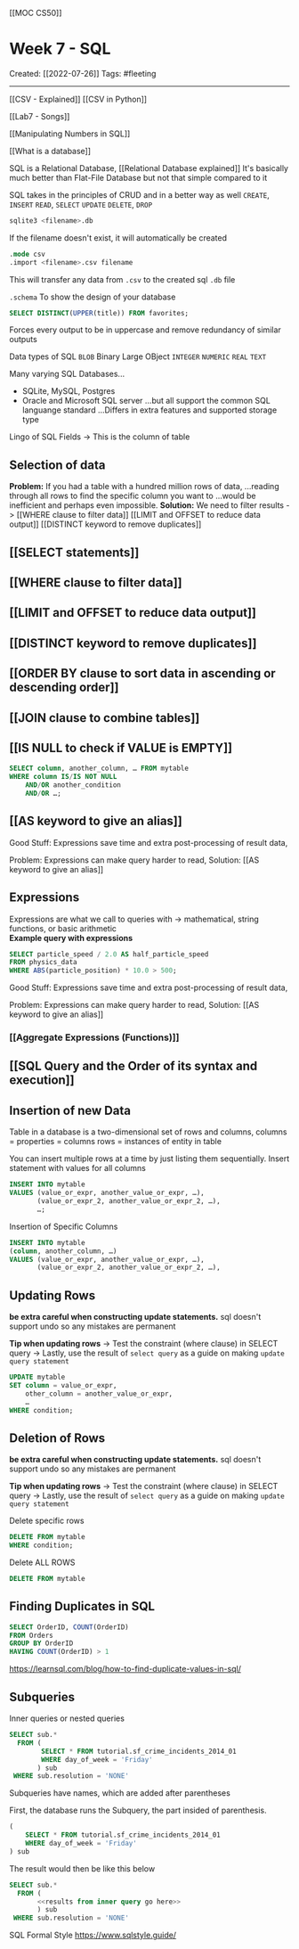 [[MOC CS50]]

# Week 7 - SQL
Created:  [[2022-07-26]]
Tags: #fleeting 

---
[[CSV - Explained]]
[[CSV in Python]]

[[Lab7 - Songs]]

[[Manipulating Numbers in SQL]]

[[What is a database]]

SQL is a Relational Database, [[Relational Database explained]]
It's basically much better than Flat-File Database but not that simple compared to it


SQL takes in the principles of CRUD and in a better way as well
`CREATE`, `INSERT`
`READ`, `SELECT`
`UPDATE`
`DELETE`, `DROP`

```sql
sqlite3 <filename>.db
```
If the filename doesn't exist, it will automatically be created

```sql
.mode csv
.import <filename>.csv filename
```
This will transfer any data from `.csv` to the created sql `.db` file

`.schema`
To show the design of your database


```sql
SELECT DISTINCT(UPPER(title)) FROM favorites;
```
Forces every output to be in uppercase and remove redundancy of similar outputs


Data types of SQL
`BLOB`  Binary Large OBject
`INTEGER`
`NUMERIC` 
`REAL`
`TEXT`



Many varying SQL Databases...
- SQLite, MySQL, Postgres
- Oracle and Microsoft SQL server
...but all support the common SQL languange standard
...Differs in extra features and supported storage type


Lingo of SQL
Fields -> This is the column of table


## Selection of data

**Problem:** If you had a table with a hundred million rows of data, 
...reading through all rows to find the specific column you want to
...would be inefficient and perhaps even impossible.
**Solution:** We need to filter results -> 
[[WHERE clause to filter data]]
[[LIMIT and OFFSET to reduce data output]]
[[DISTINCT keyword to remove duplicates]]



## [[SELECT statements]]


## [[WHERE clause to filter data]]


## [[LIMIT and OFFSET to reduce data output]]


## [[DISTINCT keyword to remove duplicates]]


## [[ORDER BY clause to sort data in ascending or descending order]]


## [[JOIN clause to combine tables]] 





## [[IS NULL to check if VALUE is EMPTY]]
```SQL
SELECT column, another_column, … FROM mytable
WHERE column IS/IS NOT NULL
    AND/OR another_condition
    AND/OR …;
```


## [[AS keyword to give an alias]]
Good Stuff: Expressions save time and extra post-processing of result data, 

Problem: Expressions can make query harder to read, 
Solution: [[AS keyword to give an alias]]


## Expressions
Expressions are what we call to queries with
-> mathematical, string functions, or basic arithmetic  
**Example query with expressions**
```SQL
SELECT particle_speed / 2.0 AS half_particle_speed
FROM physics_data
WHERE ABS(particle_position) * 10.0 > 500;
```

Good Stuff: Expressions save time and extra post-processing of result data, 

Problem: Expressions can make query harder to read, 
Solution: [[AS keyword to give an alias]]

### [[Aggregate Expressions (Functions)]]


## [[SQL Query and the Order of its syntax and execution]]


## Insertion of new Data
Table in a database is a two-dimensional set of rows and columns, 
columns = properties = columns 
rows = instances of entity in  table 

You can insert multiple rows at a time by just listing them sequentially.
Insert statement with values for all columns
```SQL
INSERT INTO mytable
VALUES (value_or_expr, another_value_or_expr, …),
       (value_or_expr_2, another_value_or_expr_2, …),
       …;
```

Insertion of Specific Columns
```SQL
INSERT INTO mytable
(column, another_column, …)
VALUES (value_or_expr, another_value_or_expr, …),
       (value_or_expr_2, another_value_or_expr_2, …),
```


## Updating Rows
**be extra careful when constructing update statements.**
sql doesn't support undo so any mistakes are permanent

**Tip when updating rows**
-> Test the constraint (where clause) in SELECT query 
-> Lastly, use the result of `select query` as a guide on making `update query statement`

```SQL
UPDATE mytable
SET column = value_or_expr, 
    other_column = another_value_or_expr, 
    …
WHERE condition;
```

## Deletion of Rows
**be extra careful when constructing update statements.**
sql doesn't support undo so any mistakes are permanent


**Tip when updating rows**
-> Test the constraint (where clause) in SELECT query 
-> Lastly, use the result of `select query` as a guide on making `update query statement`

Delete specific rows 
```SQL
DELETE FROM mytable
WHERE condition;
```

Delete ALL ROWS
```SQL
DELETE FROM mytable
```


## Finding Duplicates in SQL
```SQL
SELECT OrderID, COUNT(OrderID)
FROM Orders
GROUP BY OrderID
HAVING COUNT(OrderID) > 1
```
https://learnsql.com/blog/how-to-find-duplicate-values-in-sql/



## Subqueries
Inner queries or nested queries
```SQL
SELECT sub.*
  FROM (
        SELECT * FROM tutorial.sf_crime_incidents_2014_01
        WHERE day_of_week = 'Friday'
       ) sub  
 WHERE sub.resolution = 'NONE'
```
Subqueries have names, which are added after parentheses 

First, the database runs the Subquery, the part insided of parenthesis.
```SQL
(
    SELECT * FROM tutorial.sf_crime_incidents_2014_01
    WHERE day_of_week = 'Friday'
) sub
```

The result would then be like this below
```SQL
SELECT sub.*
  FROM (
       <<results from inner query go here>>
       ) sub
 WHERE sub.resolution = 'NONE'
```


SQL Formal Style
https://www.sqlstyle.guide/

